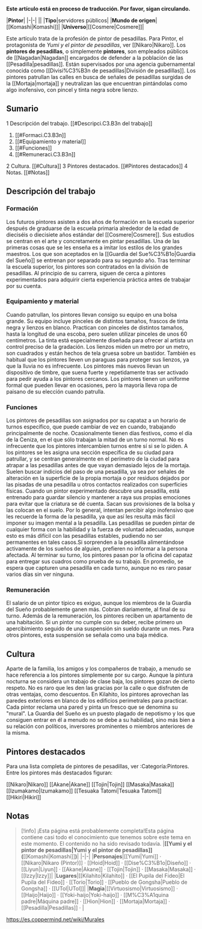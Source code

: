 **Este artículo está en proceso de traducción. Por favor, sigan circulando.**


|**Pintor**|
|-|-|
||
|**Tipo**|servidores públicos|
|**Mundo de origen**|[[Komashi\|Komashi]]|
|**Universo**|[[Cosmere\|Cosmere]]|

Este artículo trata de la profesión de pintor de pesadillas. Para Pintor, el protagonista de *Yumi y el pintor de pesadillas*, ver [[Nikaro\|Nikaro]].
Los **pintores de pesadillas**, o simplemente **pintores**, son empleados públicos de [[Nagadan\|Nagadan]] encargados de defender a la población de las [[Pesadilla\|pesadillas]]. Están supervisados por una agencia gubernamental conocida como [[Divisi%C3%B3n de pesadillas\|División de pesadillas]]. Los pintores patrullan las calles en busca de señales de pesadillas surgidas de la [[Mortaja\|mortaja]] y neutralizan las que encuentran pintándolas como algo inofensivo, con pincel y tinta negra sobre lienzo.

## Sumario

1 Descripción del trabajo. [[#Descripci.C3.B3n del trabajo]] 

1. [[#Formaci.C3.B3n]] 
1. [[#Equipamiento y material]] 
1. [[#Funciones]] 
1. [[#Remuneraci.C3.B3n]] 


2 Cultura. [[#Cultura]] 
3 Pintores destacados. [[#Pintores destacados]] 
4 Notas. [[#Notas]] 


## Descripción del trabajo
### Formación
Los futuros pintores asisten a dos años de formación en la escuela superior después de graduarse de la escuela primaria alrededor de la edad de dieciséis o diecisiete años estándar del [[Cosmere\|Cosmere]]. Sus estudios se centran en el arte y concretamente en pintar pesadillas. Una de las primeras cosas que se les enseña es a imitar los estilos de los grandes maestros. Los que son aceptados en la [[Guardia del Sue%C3%B1o\|Guardia del Sueño]] se entrenan por separado para su segundo año.
Tras terminar la escuela superior, los pintores son contratados en la división de pesadillas. Al principio de su carrera, siguen de cerca a pintores experimentados para adquirir cierta experiencia práctica antes de trabajar por su cuenta.

### Equipamiento y material
Cuando patrullan, los pintores llevan consigo su equipo en una bolsa grande. Su equipo incluye pinceles de distintos tamaños, frascos de tinta negra y lienzos en blanco. Practican con pinceles de distintos tamaños, hasta la longitud de una escoba, pero suelen utilizar pinceles de unos 60 centímetros. La tinta está especialmente diseñada para ofrecer al artista un control preciso de la gradación. Los lienzos miden un metro por un metro, son cuadrados y están hechos de tela gruesa sobre un bastidor. También es habitual que los pintores lleven un paraguas para proteger sus lienzos, ya que la lluvia no es infrecuente. Los pintores más nuevos llevan un dispositivo de timbre, que suena fuerte y repetidamente tras ser activado para pedir ayuda a los pintores cercanos. Los pintores tienen un uniforme formal que pueden llevar en ocasiones, pero la mayoría lleva ropa de paisano de su elección cuando patrulla.

### Funciones
Los pintores de pesadillas son asignados por su capataz a un horario de turnos específico, que puede cambiar de vez en cuando, trabajando principalmente de noche. Ocasionalmente tienen días festivos, como el día de la Ceniza, en el que sólo trabajan la mitad de un turno normal. No es infrecuente que los pintores intercambien turnos entre sí si se lo piden. A los pintores se les asigna una sección específica de su ciudad para patrullar, y se centran generalmente en el perímetro de la ciudad para atrapar a las pesadillas antes de que vayan demasiado lejos de la mortaja. Suelen buscar indicios del paso de una pesadilla, ya sea por señales de alteración en la superficie de la propia mortaja o por residuos dejados por las pisadas de una pesadilla u otros contactos realizados con superficies físicas.
Cuando un pintor experimentado descubre una pesadilla, está entrenado para guardar silencio y mantener a raya sus propias emociones para evitar que la criatura se dé cuenta. Sacan sus provisiones de la bolsa y las colocan en el suelo. Por lo general, intentan percibir algo inofensivo que les recuerde la forma de la pesadilla, ya que así les resulta más fácil imponer su imagen mental a la pesadilla. Las pesadillas se pueden pintar de cualquier forma con la habilidad y la fuerza de voluntad adecuadas, aunque esto es más difícil con las pesadillas estables, pudiendo no ser permanentes en tales casos.Si sorprenden a la pesadilla alimentándose activamente de los sueños de alguien, prefieren no informar a la persona afectada.
Al terminar su turno, los pintores pasan por la oficina del capataz para entregar sus cuadros como prueba de su trabajo. En promedio, se espera que capturen una pesadilla en cada turno, aunque no es raro pasar varios días sin ver ninguna.

### Remuneración
El salario de un pintor típico es exiguo, aunque los miembros de la Guardia del Sueño probablemente ganen más. Cobran diariamente, al final de su turno. Además de la remuneración, los pintores reciben un apartamento de una habitación. Si un pintor no cumple con su deber, recibe primero un apercibimiento seguido de una suspensión sin sueldo durante un mes. Para otros pintores, esta suspensión se señala como una baja médica.

## Cultura
Aparte de la familia, los amigos y los compañeros de trabajo, a menudo se hace referencia a los pintores simplemente por su cargo. Aunque la pintura nocturna se considera un trabajo de clase baja, los pintores gozan de cierto respeto. No es raro que les den las gracias por la calle o que disfruten de otras ventajas, como descuentos.
En Kilahito, los pintores aprovechan las paredes exteriores en blanco de los edificios perimetrales para practicar. Cada pintor reclama una pared y pinta un fresco que se denomina su "mural".
La Guardia del Sueño es un puesto plagado de nepotismo y los que consiguen entrar en él a menudo no se debe a su habilidad, sino más bien a su relación con políticos, inversores prominentes o miembros anteriores de la misma.

## Pintores destacados
Para una lista completa de pintores de pesadillas, ver :Categoría:Pintores.
Entre los pintores más destacados figuran:

[[Nikaro\|Nikaro]]
[[Akane\|Akane]]
[[Tojin\|Tojin]]
[[Masaka\|Masaka]]
[[Izumakamo\|Izumakamo]]
[[Tesuaka Tatomi\|Tesuaka Tatomi]]
[[Hikiri\|Hikiri]]
## Notas

> [!info] ¡Esta página está probablemente completa!Esta página contiene casi todo el conocimiento que tenemos sobre este tema en este momento.
El contenido no ha sido revisado todavía.
|**[[Yumi y el pintor de pesadillas\|Yumi y el pintor de pesadillas]] (**[[Komashi\|Komashi]]**)**|
|-|-|
|**Personajes**|[[Yumi\|Yumi]] · [[Nikaro\|Nikaro (Pintor)]] · [[Hoid\|Hoid]] · [[Dise%C3%B1o\|Diseño]] · [[Liyun\|Liyun]] · [[Akane\|Akane]] · [[Tojin\|Tojin]] · [[Masaka\|Masaka]] · [[Izzy\|Izzy]]|
|**Lugares**|[[Kilahito\|Kilahito]] · [[El Pupila del Fideo\|El Pupila del Fideo]] · [[Torio\|Torio]] · [[Pueblo de Gongsha\|Pueblo de Gongsha]] · [[UTol\|UTol]]|
|**Magia**|[[Virtuosismo\|Virtuosismo]] · [[Haijo\|Haijo]] · [[Yoki-haijo\|Yoki-haijo]] · [[M%C3%A1quina padre\|Máquina padre]] · [[Hion\|Hion]] · [[Mortaja\|Mortaja]] · [[Pesadilla\|Pesadillas]] · |



https://es.coppermind.net/wiki/Murales